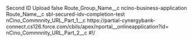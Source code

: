 <?xml version="1.0" encoding="UTF-8"?>
<CustomMetadata xmlns="http://soap.sforce.com/2006/04/metadata" xmlns:xsi="http://www.w3.org/2001/XMLSchema-instance" xmlns:xsd="http://www.w3.org/2001/XMLSchema">
    <label>Second ID Upload</label>
    <protected>false</protected>
    <values>
        <field>Route_Group_Name__c</field>
        <value xsi:type="xsd:string">ncino-business-application</value>
    </values>
    <values>
        <field>Route_Name__c</field>
        <value xsi:type="xsd:string">sbl-secured-idv-completion-test</value>
    </values>
    <values>
        <field>nCino_Commnnity_URL_Part_1__c</field>
        <value xsi:type="xsd:string">https://partial-cynergybank-connect.cs126.force.com/cbils/apex/nportal__onlineapplication?id=</value>
    </values>
    <values>
        <field>nCino_Commnnity_URL_Part_2__c</field>
        <value xsi:type="xsd:string">#!/</value>
    </values>
</CustomMetadata>

